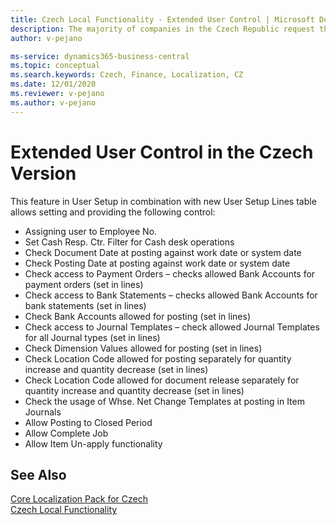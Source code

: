 ```yaml
---
title: Czech Local Functionality - Extended User Control | Microsoft Docs
description: The majority of companies in the Czech Republic request the following improvements to be implemented in user setup and control.
author: v-pejano

ms-service: dynamics365-business-central
ms.topic: conceptual
ms.search.keywords: Czech, Finance, Localization, CZ
ms.date: 12/01/2020
ms.reviewer: v-pejano
ms.author: v-pejano
---
```


# Extended User Control in the Czech Version

This feature in User Setup in combination with new User Setup Lines table allows setting and providing the following control:

- Assigning user to Employee No.
- Set Cash Resp. Ctr. Filter for Cash desk operations
- Check Document Date at posting against work date or system date
- Check Posting Date at posting against work date or system date
- Check access to Payment Orders – checks allowed Bank Accounts for payment orders (set in lines)
- Check access to Bank Statements – checks allowed Bank Accounts for bank statements (set in lines)
- Check Bank Accounts allowed for posting (set in lines)
- Check access to Journal Templates – check allowed Journal Templates for all Journal types (set in lines)
- Check Dimension Values allowed for posting (set in lines)
- Check Location Code allowed for posting separately for quantity increase and quantity decrease (set in lines)
- Check Location Code allowed for document release separately for quantity increase and quantity decrease (set in lines)
- Check the usage of Whse. Net Change Templates at posting in Item Journals
- Allow Posting to Closed Period
- Allow Complete Job
- Allow Item Un-apply functionality


## See Also

[Core Localization Pack for Czech](ui-extensions-core-localization-pack-cz.md)  
[Czech Local Functionality](czech-local-functionality.md)  
